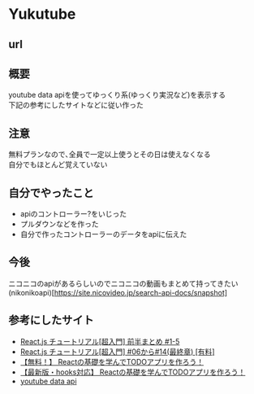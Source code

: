 # Yukutube

## url

## 概要
youtube data apiを使ってゆっくり系(ゆっくり実況など)を表示する  
下記の参考にしたサイトなどに従い作った

## 注意
無料プランなので､全員で一定以上使うとその日は使えなくなる  
自分でもほとんど覚えていない

## 自分でやったこと
* apiのコントローラー?をいじった
* プルダウンなどを作った
* 自分で作ったコントローラーのデータをapiに伝えた

## 今後
ニコニコのapiがあるらしいのでニコニコの動画もまとめて持ってきたい  
(nikonikoapi)[https://site.nicovideo.jp/search-api-docs/snapshot]

## 参考にしたサイト
* [React.js チュートリアル[超入門] 前半まとめ #1-5](https://note.com/natsukingdom/n/n28fe3268161c)
* [React.js チュートリアル[超入門] #06から#14(最終章) [有料]](https://note.com/natsukingdom/n/n86f89b43b69d)
* [【無料！】 Reactの基礎を学んでTODOアプリを作ろう！](https://note.com/dragontaro/n/n0daa9f013135)
* [【最新版・hooks対応】 Reactの基礎を学んでTODOアプリを作ろう！](https://note.com/dragontaro/n/n04e0b9c0cca7)
* [youtube data api](https://developers.google.com/youtube/v3/docs/search/list?hl=ja)